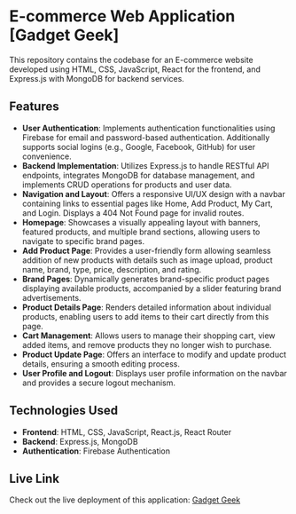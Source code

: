 # E-commerce Web Application [Gadget Geek]

This repository contains the codebase for an E-commerce website developed using HTML, CSS, JavaScript, React for the frontend, and Express.js with MongoDB for backend services.

## Features

- **User Authentication**: Implements authentication functionalities using Firebase for email and password-based authentication. Additionally supports social logins (e.g., Google, Facebook, GitHub) for user convenience.
- **Backend Implementation**: Utilizes Express.js to handle RESTful API endpoints, integrates MongoDB for database management, and implements CRUD operations for products and user data.
- **Navigation and Layout**: Offers a responsive UI/UX design with a navbar containing links to essential pages like Home, Add Product, My Cart, and Login. Displays a 404 Not Found page for invalid routes.
- **Homepage**: Showcases a visually appealing layout with banners, featured products, and multiple brand sections, allowing users to navigate to specific brand pages.
- **Add Product Page**: Provides a user-friendly form allowing seamless addition of new products with details such as image upload, product name, brand, type, price, description, and rating.
- **Brand Pages**: Dynamically generates brand-specific product pages displaying available products, accompanied by a slider featuring brand advertisements.
- **Product Details Page**: Renders detailed information about individual products, enabling users to add items to their cart directly from this page.
- **Cart Management**: Allows users to manage their shopping cart, view added items, and remove products they no longer wish to purchase.
- **Product Update Page**: Offers an interface to modify and update product details, ensuring a smooth editing process.
- **User Profile and Logout**: Displays user profile information on the navbar and provides a secure logout mechanism.

## Technologies Used

- **Frontend**: HTML, CSS, JavaScript, React.js, React Router
- **Backend**: Express.js, MongoDB
- **Authentication**: Firebase Authentication

## Live Link

Check out the live deployment of this application: [Gadget Geek](https://gadget-geek.web.app)

    
